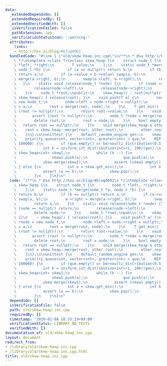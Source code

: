 ```yaml
---
data:
  _extendedDependsOn: []
  _extendedRequiredBy: []
  _extendedVerifiedWith: []
  _isVerificationFailed: false
  _pathExtension: cpp
  _verificationStatusIcon: ':warning:'
  attributes:
    links:
    - http://hos.ac/blog/#blog0001
  bundledCode: "#line 1 \"old/skew-heap.inc.cpp\"\n/**\n * @sa http://hos.ac/blog/#blog0001\n\
    \ */\ntemplate <class T>\nclass skew_heap {\n    struct node_t {\n        node_t\
    \ *left, *right;\n        T value;\n    };\n    static node_t *merge(node_t *a,\
    \ node_t *b) {\n        if (a == nullptr) return b;\n        if (b == nullptr)\
    \ return a;\n        if (a->value > b->value) swap(a, b);\n        a->right =\
    \ merge(a->right, b);\n        swap(a->left, a->right);\n        return a;\n \
    \   }\n    static void release(node_t *node) {\n        if (node == nullptr) return;\n\
    \        release(node->left);\n        release(node->right);\n        delete node;\n\
    \    }\n    node_t *root;\npublic:\n    skew_heap() : root(nullptr) {}\n    ~\
    \ skew_heap() { release(root); }\n    void push(T a) {\n        node_t *node =\
    \ new node_t;\n        node->left = node->right = nullptr;\n        node->value\
    \ = a;\n        root = merge(root, node);\n    }\n    T get_min() {\n        assert\
    \ (root != nullptr);\n        return root->value;\n    }\n    void pop() {\n \
    \       assert (root != nullptr);\n        node_t *node = merge(root->left, root->right);\n\
    \        delete root;\n        root = node;\n    }\n    bool empty() {\n     \
    \   return root == nullptr;\n    }\n    void merge(skew_heap & other) {\n    \
    \    root = skew_heap::merge(root, other.root);\n        other.root = nullptr;\n\
    \    }\n};\n\nunittest {\n    default_random_engine gen;\n    skew_heap<int> skew;\n\
    \    priority_queue<int, vector<int>, greater<int> > que;\n    REP (iteration,\
    \ 100000) {\n        if (que.empty() or bernoulli_distribution(0.5)(gen)) {\n\
    \            int k = uniform_int_distribution<int>(1, 100)(gen);\n           \
    \ skew_heap<int> skew1;\n            while (k --) {\n                int a = uniform_int_distribution<int>()(gen);\n\
    \                skew1.push(a);\n                que.push(a);\n            }\n\
    \            skew.merge(skew1);\n            assert (skew1.empty());\n       \
    \ } else {\n            int a = skew.get_min();\n            int b = que.top();\n\
    \            assert (a == b);\n            skew.pop();\n            que.pop();\n\
    \        }\n    }\n}\n"
  code: "/**\n * @sa http://hos.ac/blog/#blog0001\n */\ntemplate <class T>\nclass\
    \ skew_heap {\n    struct node_t {\n        node_t *left, *right;\n        T value;\n\
    \    };\n    static node_t *merge(node_t *a, node_t *b) {\n        if (a == nullptr)\
    \ return b;\n        if (b == nullptr) return a;\n        if (a->value > b->value)\
    \ swap(a, b);\n        a->right = merge(a->right, b);\n        swap(a->left, a->right);\n\
    \        return a;\n    }\n    static void release(node_t *node) {\n        if\
    \ (node == nullptr) return;\n        release(node->left);\n        release(node->right);\n\
    \        delete node;\n    }\n    node_t *root;\npublic:\n    skew_heap() : root(nullptr)\
    \ {}\n    ~ skew_heap() { release(root); }\n    void push(T a) {\n        node_t\
    \ *node = new node_t;\n        node->left = node->right = nullptr;\n        node->value\
    \ = a;\n        root = merge(root, node);\n    }\n    T get_min() {\n        assert\
    \ (root != nullptr);\n        return root->value;\n    }\n    void pop() {\n \
    \       assert (root != nullptr);\n        node_t *node = merge(root->left, root->right);\n\
    \        delete root;\n        root = node;\n    }\n    bool empty() {\n     \
    \   return root == nullptr;\n    }\n    void merge(skew_heap & other) {\n    \
    \    root = skew_heap::merge(root, other.root);\n        other.root = nullptr;\n\
    \    }\n};\n\nunittest {\n    default_random_engine gen;\n    skew_heap<int> skew;\n\
    \    priority_queue<int, vector<int>, greater<int> > que;\n    REP (iteration,\
    \ 100000) {\n        if (que.empty() or bernoulli_distribution(0.5)(gen)) {\n\
    \            int k = uniform_int_distribution<int>(1, 100)(gen);\n           \
    \ skew_heap<int> skew1;\n            while (k --) {\n                int a = uniform_int_distribution<int>()(gen);\n\
    \                skew1.push(a);\n                que.push(a);\n            }\n\
    \            skew.merge(skew1);\n            assert (skew1.empty());\n       \
    \ } else {\n            int a = skew.get_min();\n            int b = que.top();\n\
    \            assert (a == b);\n            skew.pop();\n            que.pop();\n\
    \        }\n    }\n}\n"
  dependsOn: []
  isVerificationFile: false
  path: old/skew-heap.inc.cpp
  requiredBy: []
  timestamp: '2020-01-08 18:35:19+09:00'
  verificationStatus: LIBRARY_NO_TESTS
  verifiedWith: []
documentation_of: old/skew-heap.inc.cpp
layout: document
redirect_from:
- /library/old/skew-heap.inc.cpp
- /library/old/skew-heap.inc.cpp.html
title: old/skew-heap.inc.cpp
---
```

